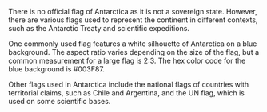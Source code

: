 There is no official flag of Antarctica as it is not a sovereign state. However, there are various flags used to represent the continent in different contexts, such as the Antarctic Treaty and scientific expeditions.

One commonly used flag features a white silhouette of Antarctica on a blue background. The aspect ratio varies depending on the size of the flag, but a common measurement for a large flag is 2:3. The hex color code for the blue background is #003F87.

Other flags used in Antarctica include the national flags of countries with territorial claims, such as Chile and Argentina, and the UN flag, which is used on some scientific bases.